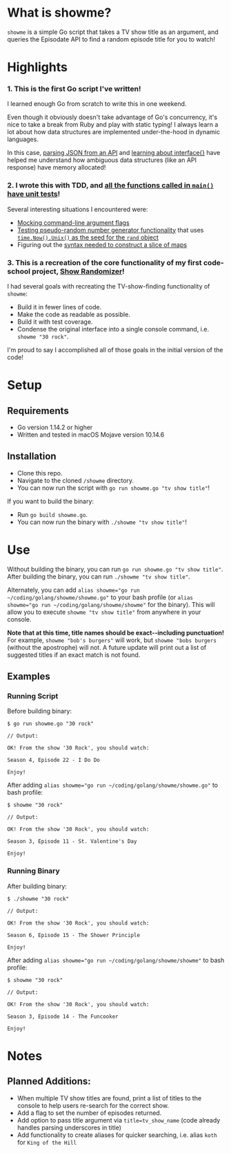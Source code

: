# What is showme?
`showme` is a simple Go script that takes a TV show title as an argument, and queries the Episodate API to find a random episode title for you to watch!

# Highlights
### 1. This is the first Go script I've written!
I learned enough Go from scratch to write this in one weekend.

Even though it obviously doesn't take advantage of Go's concurrency, it's nice to take a break from Ruby and play with static typing! I always learn a lot about how data structures are implemented under-the-hood in dynamic languages. 

In this case, [parsing JSON from an API](https://github.com/isalevine/showme/blob/e43fa4be557503224474214e004805a198106a35/showme.go#L90) and [learning about interface{}](https://github.com/isalevine/showme/blob/e43fa4be557503224474214e004805a198106a35/showme.go#L122) have helped me understand how ambiguous data structures (like an API response) have memory allocated!

### 2. I wrote this with TDD, and [all the functions called in `main()` have unit tests](https://github.com/isalevine/showme/blob/master/showme_test.go)!
Several interesting situations I encountered were:
* [Mocking command-line argument flags](https://github.com/isalevine/showme/blob/8409ba6eb1357f3726817c71f6bf7117ec730a60/showme_test.go#L12)
* [Testing pseudo-random number generator functionality](https://github.com/isalevine/showme/blob/8409ba6eb1357f3726817c71f6bf7117ec730a60/showme_test.go#L74) that uses [`time.Now().Unix()` as the seed for the `rand` object](https://github.com/isalevine/showme/blob/e43fa4be557503224474214e004805a198106a35/showme.go#L124)
* Figuring out the [syntax needed to construct a slice of maps](https://github.com/isalevine/showme/blob/8409ba6eb1357f3726817c71f6bf7117ec730a60/showme_test.go#L70)

### 3. This is a recreation of the core functionality of my first code-school project, [Show Randomizer](https://github.com/isalevine/show-randomizer)!
I had several goals with recreating the TV-show-finding functionality of `showme`:
* Build it in fewer lines of code.
* Make the code as readable as possible.
* Build it with test coverage.
* Condense the original interface into a single console command, i.e. `showme "30 rock"`.

I'm proud to say I accomplished all of those goals in the initial version of the code!


# Setup
## Requirements
* Go version 1.14.2 or higher
* Written and tested in macOS Mojave version 10.14.6

## Installation
* Clone this repo. 
* Navigate to the cloned `/showme` directory.
* You can now run the script with `go run showme.go "tv show title"`!

If you want to build the binary:
* Run `go build showme.go`.
* You can now run the binary with `./showme "tv show title"`!


# Use
Without building the binary, you can run `go run showme.go "tv show title"`.
After building the binary, you can run `./showme "tv show title"`.

Alternately, you can add `alias showme="go run ~/coding/golang/showme/showme.go"` to your bash profile (or `alias showme="go run ~/coding/golang/showme/showme"` for the binary). This will allow you to execute `showme "tv show title"` from anywhere in your console.

**Note that at this time, title names should be exact--including punctuation!** For example, `showme "bob's burgers"` will work, but `showme "bobs burgers` (without the apostrophe) will not.
A future update will print out a list of suggested titles if an exact match is not found.


## Examples

### Running Script
Before building binary:
```
$ go run showme.go "30 rock"

// Output:

OK! From the show '30 Rock', you should watch:

Season 4, Episode 22 - I Do Do

Enjoy!
```

After adding `alias showme="go run ~/coding/golang/showme/showme.go"` to bash profile:
```
$ showme "30 rock"

// Output:

OK! From the show '30 Rock', you should watch:

Season 3, Episode 11 - St. Valentine's Day

Enjoy!
```

### Running Binary
After building binary:
```
$ ./showme "30 rock"

// Output:

OK! From the show '30 Rock', you should watch:

Season 6, Episode 15 - The Shower Principle

Enjoy!
```

After adding `alias showme="go run ~/coding/golang/showme/showme"` to bash profile:
```
$ showme "30 rock"

// Output:

OK! From the show '30 Rock', you should watch:

Season 3, Episode 14 - The Funcooker

Enjoy!
```

# Notes
## Planned Additions:
* When multiple TV show titles are found, print a list of titles to the console to help users re-search for the correct show.
* Add a flag to set the number of episodes returned.
* Add option to pass title argument via `title=tv_show_name` (code already handles parsing underscores in title)
* Add functionality to create aliases for quicker searching, i.e. alias `koth` for `King of the Hill`
